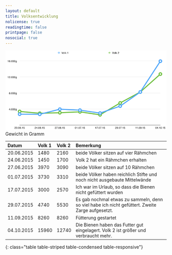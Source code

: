 ```yaml
---
layout: default
title: Volksentwicklung
nolicense: true
readingtime: false
printpage: false
nosocial: true
---
```


 <div class="imagecenter" style="max-width:700px;"><img class="img-responsive img-rounded" src="/volksentwicklung/volksentwicklung.png" alt="Volksentwicklung in Gramm" />Gewicht in Gramm</div>
 
|Datum       | Volk 1| Volk 2| Bemerkung |
|:-----------|:------|:------|:----------|
| 20.06.2015 |  1480 |  2160 | beide Völker sitzen auf vier Rähmchen |
| 24.06.2015 |  1450 |  1700 | Volk 2 hat ein Rähmchen erhalten |
| 27.06.2015 |  3970 |  3090 | beide Völker sitzen auf 10 Rähmchen |
| 01.07.2015 |  3730 |  3310 | beide Völker haben reichlich Stifte und noch nicht ausgebaute Mittelwände |
| 17.07.2015 |  3000 |  2570 | Ich war im Urlaub, so dass die Bienen nicht gefüttert wurden |
| 29.07.2015 |  4740 |  5530 | Es gab nochmal etwas zu sammeln, denn so viel habe ich nicht gefüttert. Zweite Zarge aufgesetzt. |
| 11.09.2015 |  8260 |  8260 | Fütterung gestartet |
| 04.10.2015 | 15960 | 12740 | Die Bienen haben das Futter gut eingelagert. Volk 2 ist größer und verbraucht mehr. |
{: class="table table-striped table-condensed table-responsive"}

